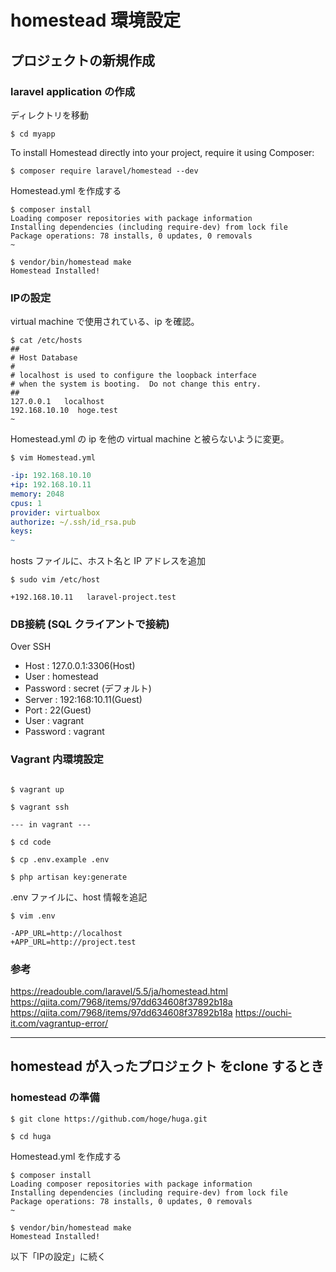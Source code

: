 # homestead 環境設定

## プロジェクトの新規作成

### laravel application の作成
ディレクトリを移動
```shell
$ cd myapp
```
To install Homestead directly into your project, require it using Composer:
```shell
$ composer require laravel/homestead --dev
```
Homestead.yml を作成する
```shell
$ composer install
Loading composer repositories with package information
Installing dependencies (including require-dev) from lock file
Package operations: 78 installs, 0 updates, 0 removals
~

$ vendor/bin/homestead make
Homestead Installed!
```

### IPの設定
virtual machine で使用されている、ip を確認。
```shell
$ cat /etc/hosts
##
# Host Database
#
# localhost is used to configure the loopback interface
# when the system is booting.  Do not change this entry.
##
127.0.0.1	localhost
192.168.10.10  hoge.test
~
```
Homestead.yml の ip を他の virtual machine と被らないように変更。
```shell
$ vim Homestead.yml
```

```yaml:Homestead.yml
-ip: 192.168.10.10
+ip: 192.168.10.11
memory: 2048
cpus: 1
provider: virtualbox
authorize: ~/.ssh/id_rsa.pub
keys:
~
```
hosts ファイルに、ホスト名と IP アドレスを追加
```shell
$ sudo vim /etc/host
```
```:/etc/host
+192.168.10.11   laravel-project.test
```
### DB接続 (SQL クライアントで接続)
Over SSH
- Host : 127.0.0.1:3306(Host)
- User : homestead
- Password : secret (デフォルト)
- Server : 192:168:10.11(Guest)
- Port : 22(Guest)
- User : vagrant
- Password : vagrant

### Vagrant 内環境設定

```shell

$ vagrant up

$ vagrant ssh

--- in vagrant ---

$ cd code

$ cp .env.example .env

$ php artisan key:generate
```

.env ファイルに、host 情報を追記
```shell
$ vim .env
```
```.env
-APP_URL=http://localhost
+APP_URL=http://project.test
```

### 参考
https://readouble.com/laravel/5.5/ja/homestead.html
https://qiita.com/7968/items/97dd634608f37892b18a
https://qiita.com/7968/items/97dd634608f37892b18a
https://ouchi-it.com/vagrantup-error/

---

## homestead が入ったプロジェクト をclone するとき
### homestead の準備
```shell
$ git clone https://github.com/hoge/huga.git

$ cd huga
```
Homestead.yml を作成する
```shell
$ composer install
Loading composer repositories with package information
Installing dependencies (including require-dev) from lock file
Package operations: 78 installs, 0 updates, 0 removals
~

$ vendor/bin/homestead make
Homestead Installed!

```
以下「IPの設定」に続く
